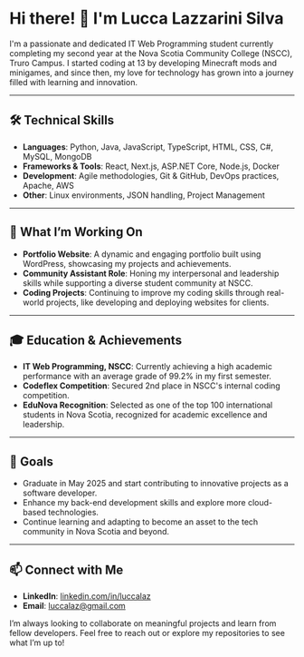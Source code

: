 # Hi there! 👋 I'm Lucca Lazzarini Silva

I'm a passionate and dedicated IT Web Programming student currently completing my second year at the Nova Scotia Community College (NSCC), Truro Campus. I started coding at 13 by developing Minecraft mods and minigames, and since then, my love for technology has grown into a journey filled with learning and innovation.

---

## 🛠️ Technical Skills

- **Languages**: Python, Java, JavaScript, TypeScript, HTML, CSS, C#, MySQL, MongoDB
- **Frameworks & Tools**: React, Next.js, ASP.NET Core, Node.js, Docker
- **Development**: Agile methodologies, Git & GitHub, DevOps practices, Apache, AWS
- **Other**: Linux environments, JSON handling, Project Management

---

## 🚀 What I’m Working On

- **Portfolio Website**: A dynamic and engaging portfolio built using WordPress, showcasing my projects and achievements.
- **Community Assistant Role**: Honing my interpersonal and leadership skills while supporting a diverse student community at NSCC.
- **Coding Projects**: Continuing to improve my coding skills through real-world projects, like developing and deploying websites for clients.

---

## 🎓 Education & Achievements

- **IT Web Programming, NSCC**: Currently achieving a high academic performance with an average grade of 99.2% in my first semester.
- **Codeflex Competition**: Secured 2nd place in NSCC's internal coding competition.
- **EduNova Recognition**: Selected as one of the top 100 international students in Nova Scotia, recognized for academic excellence and leadership.

---

## 🌱 Goals

- Graduate in May 2025 and start contributing to innovative projects as a software developer.
- Enhance my back-end development skills and explore more cloud-based technologies.
- Continue learning and adapting to become an asset to the tech community in Nova Scotia and beyond.

---

## 📫 Connect with Me

- **LinkedIn**: [linkedin.com/in/luccalaz](https://www.linkedin.com/in/luccalaz)
- **Email**: luccalaz@gmail.com

I’m always looking to collaborate on meaningful projects and learn from fellow developers. Feel free to reach out or explore my repositories to see what I’m up to!
